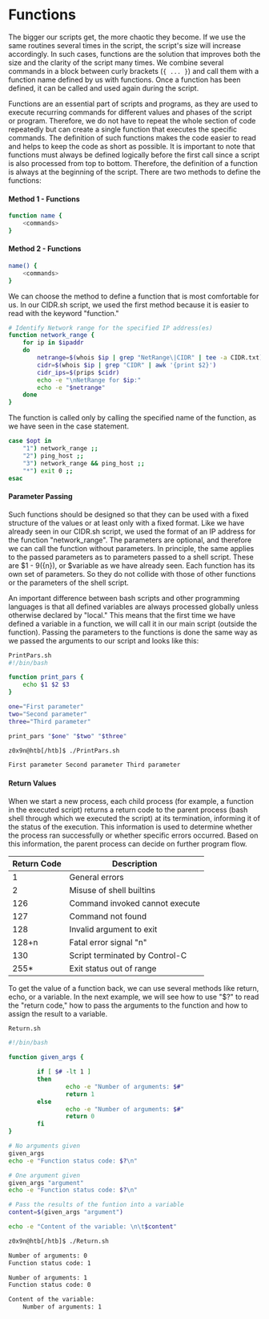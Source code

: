 # Functions

The bigger our scripts get, the more chaotic they become. If we use the same routines several times in the script, the script's size will increase accordingly. In such cases, functions are the solution that improves both the size and the clarity of the script many times. We combine several commands in a block between curly brackets (`{ ... }`) and call them with a function name defined by us with functions. Once a function has been defined, it can be called and used again during the script.

Functions are an essential part of scripts and programs, as they are used to execute recurring commands for different values and phases of the script or program. Therefore, we do not have to repeat the whole section of code repeatedly but can create a single function that executes the specific commands. The definition of such functions makes the code easier to read and helps to keep the code as short as possible. It is important to note that functions must always be defined logically before the first call since a script is also processed from top to bottom. Therefore, the definition of a function is always at the beginning of the script. There are two methods to define the functions:

#### Method 1 - Functions

```bash
function name {
    <commands>
}
```

#### Method 2 - Functions

```bash
name() {
    <commands>
}
```

We can choose the method to define a function that is most comfortable for us. In our CIDR.sh script, we used the first method because it is easier to read with the keyword "function."

```bash
# Identify Network range for the specified IP address(es)
function network_range {
    for ip in $ipaddr
    do
        netrange=$(whois $ip | grep "NetRange\|CIDR" | tee -a CIDR.txt)
        cidr=$(whois $ip | grep "CIDR" | awk '{print $2}')
        cidr_ips=$(prips $cidr)
        echo -e "\nNetRange for $ip:"
        echo -e "$netrange"
    done
}
```

The function is called only by calling the specified name of the function, as we have seen in the case statement.

```bash
case $opt in
    "1") network_range ;;
    "2") ping_host ;;
    "3") network_range && ping_host ;;
    "*") exit 0 ;;
esac
```

#### Parameter Passing

Such functions should be designed so that they can be used with a fixed structure of the values or at least only with a fixed format. Like we have already seen in our CIDR.sh script, we used the format of an IP address for the function "network_range". The parameters are optional, and therefore we can call the function without parameters. In principle, the same applies to the passed parameters as to parameters passed to a shell script. These are $1 - $9 (${n}), or $variable as we have already seen. Each function has its own set of parameters. So they do not collide with those of other functions or the parameters of the shell script.

An important difference between bash scripts and other programming languages is that all defined variables are always processed globally unless otherwise declared by "local." This means that the first time we have defined a variable in a function, we will call it in our main script (outside the function). Passing the parameters to the functions is done the same way as we passed the arguments to our script and looks like this:

```bash
PrintPars.sh
#!/bin/bash

function print_pars {
    echo $1 $2 $3
}

one="First parameter"
two="Second parameter"
three="Third parameter"

print_pars "$one" "$two" "$three"
```

```bash
z0x9n@htb[/htb]$ ./PrintPars.sh

First parameter Second parameter Third parameter
```

#### Return Values

When we start a new process, each child process (for example, a function in the executed script) returns a return code to the parent process (bash shell through which we executed the script) at its termination, informing it of the status of the execution. This information is used to determine whether the process ran successfully or whether specific errors occurred. Based on this information, the parent process can decide on further program flow.

| Return Code | Description                    |
| ----------- | ------------------------------ |
| 1           | General errors                 |
| 2           | Misuse of shell builtins       |
| 126         | Command invoked cannot execute |
| 127         | Command not found              |
| 128         | Invalid argument to exit       |
| 128+n       | Fatal error signal "n"         |
| 130         | Script terminated by Control-C |
| 255\*       | Exit status out of range       |

To get the value of a function back, we can use several methods like return, echo, or a variable. In the next example, we will see how to use "$?" to read the "return code," how to pass the arguments to the function and how to assign the result to a variable.

```bash
Return.sh

#!/bin/bash

function given_args {

        if [ $# -lt 1 ]
        then
                echo -e "Number of arguments: $#"
                return 1
        else
                echo -e "Number of arguments: $#"
                return 0
        fi
}

# No arguments given
given_args
echo -e "Function status code: $?\n"

# One argument given
given_args "argument"
echo -e "Function status code: $?\n"

# Pass the results of the funtion into a variable
content=$(given_args "argument")

echo -e "Content of the variable: \n\t$content"
```

```bash
z0x9n@htb[/htb]$ ./Return.sh

Number of arguments: 0
Function status code: 1

Number of arguments: 1
Function status code: 0

Content of the variable:
    Number of arguments: 1
```
